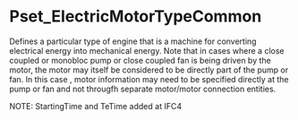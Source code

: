 # Pset_ElectricMotorTypeCommon

Defines a particular type of engine that is a machine for converting electrical energy into mechanical energy. Note that in cases where a close coupled or monobloc pump or close coupled fan is being driven by the motor, the motor may itself be considered to be directly part of the pump or fan. In this case , motor information may need to be specified directly at the pump or fan and not througfh separate motor/motor connection entities.
<!-- end of short definition -->
 NOTE: StartingTime and TeTime added at IFC4
